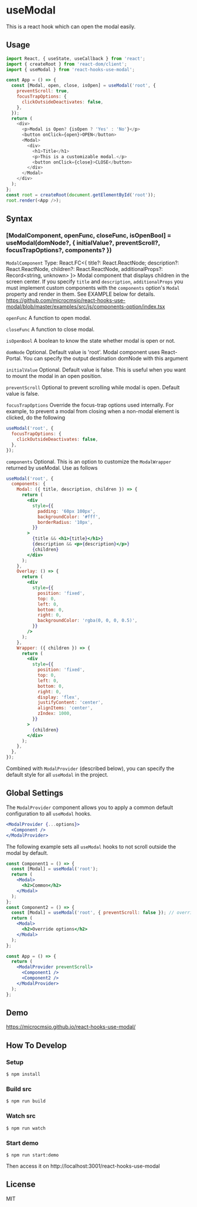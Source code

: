 # useModal

This is a react hook which can open the modal easily.

## Usage

```javascript
import React, { useState, useCallback } from 'react';
import { createRoot } from 'react-dom/client';
import { useModal } from 'react-hooks-use-modal';

const App = () => {
  const [Modal, open, close, isOpen] = useModal('root', {
    preventScroll: true,
    focusTrapOptions: {
      clickOutsideDeactivates: false,
    },
  });
  return (
    <div>
      <p>Modal is Open? {isOpen ? 'Yes' : 'No'}</p>
      <button onClick={open}>OPEN</button>
      <Modal>
        <div>
          <h1>Title</h1>
          <p>This is a customizable modal.</p>
          <button onClick={close}>CLOSE</button>
        </div>
      </Modal>
    </div>
  );
};
const root = createRoot(document.getElementById('root'));
root.render(<App />);
```

## Syntax

### [ModalComponent, openFunc, closeFunc, isOpenBool] = useModal(domNode?, { initialValue?, preventScroll?, focusTrapOptions?, components? })

`ModalComponent`
Type: React.FC<{ title?: React.ReactNode; description?: React.ReactNode, children?: React.ReactNode, additionalProps?: Record<string, unknown> }>
Modal component that displays children in the screen center.
If you specify `title` and `description`, `additionalProps` you must implement custom components with the `components` option's `Modal` property and render in them.
See EXAMPLE below for details.
https://github.com/microcmsio/react-hooks-use-modal/blob/master/examples/src/js/components-option/index.tsx

`openFunc`
A function to open modal.

`closeFunc`
A function to close modal.

`isOpenBool`
A boolean to know the state whether modal is open or not.

`domNode`
Optional.
Default value is 'root'.
Modal component uses React-Portal.
You can specify the output destination domNode with this argument

`initialValue`
Optional.
Default value is false.
This is useful when you want to mount the modal in an open position.

`preventScroll`
Optional to prevent scrolling while modal is open.
Default value is false.

`focusTrapOptions`
Override the focus-trap options used internally.
For example, to prevent a modal from closing when a non-modal element is clicked, do the following

```jsx
useModal('root', {
  focusTrapOptions: {
    clickOutsideDeactivates: false,
  },
});
```

`components`
Optional.
This is an option to customize the `ModalWrapper` returned by useModal.
Use as follows

```jsx
useModal('root', {
  components: {
    Modal: ({ title, description, children }) => {
      return (
        <div
          style={{
            padding: '60px 100px',
            backgroundColor: '#fff',
            borderRadius: '10px',
          }}
        >
          {title && <h1>{title}</h1>}
          {description && <p>{description}</p>}
          {children}
        </div>
      );
    },
    Overlay: () => {
      return (
        <div
          style={{
            position: 'fixed',
            top: 0,
            left: 0,
            bottom: 0,
            right: 0,
            backgroundColor: 'rgba(0, 0, 0, 0.5)',
          }}
        />
      );
    },
    Wrapper: ({ children }) => {
      return (
        <div
          style={{
            position: 'fixed',
            top: 0,
            left: 0,
            bottom: 0,
            right: 0,
            display: 'flex',
            justifyContent: 'center',
            alignItems: 'center',
            zIndex: 1000,
          }}
        >
          {children}
        </div>
      );
    },
  },
});
```

Combined with `ModalProvider` (described below), you can specify the default style for all `useModal` in the project.

## Global Settings

The `ModalProvider` component allows you to apply a common default configuration to all `useModal` hooks.

```jsx
<ModalProvider {...options}>
  <Component />
</ModalProvider>
```

The following example sets all `useModal` hooks to not scroll outside the modal by default.

```jsx
const Component1 = () => {
  const [Modal] = useModal('root');
  return (
    <Modal>
      <h2>Common</h2>
    </Modal>
  );
};
const Component2 = () => {
  const [Modal] = useModal('root', { preventScroll: false }); // override
  return (
    <Modal>
      <h2>Override options</h2>
    </Modal>
  );
};

const App = () => {
  return (
    <ModalProvider preventScroll>
      <Component1 />
      <Component2 />
    </ModalProvider>
  );
};
```

## Demo

https://microcmsio.github.io/react-hooks-use-modal/

## How To Develop

### Setup

```
$ npm install
```

### Build src

```
$ npm run build
```

### Watch src

```
$ npm run watch
```

### Start demo

```
$ npm run start:demo
```

Then access it on http://localhost:3001/react-hooks-use-modal

## License

MIT
